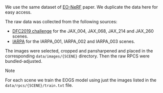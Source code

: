 We use the same dataset of [EO-NeRF](https://rogermm14.github.io/eonerf/) paper. We duplicate the data here for easy access.

The raw data was collected from the following sources:
* [DFC2019 challenge](https://ieee-dataport.org/open-access/data-fusion-contest-2019-dfc2019) for the JAX_004, JAX_068, JAX_214 and JAX_260 scenes.
* [IARPA]() for the IARPA_001, IARPA_002 and IARPA_003 scenes.

The images were selected, cropped and pansharpened and placed in the corresponding `data/images/{SCENE}` directory. Then the raw RPCS were bundled-adjusted.

> [!Note]
> For each scene we train the EOGS model using just the images listed in the `data/rpcs/{SCENE}/train.txt` file.